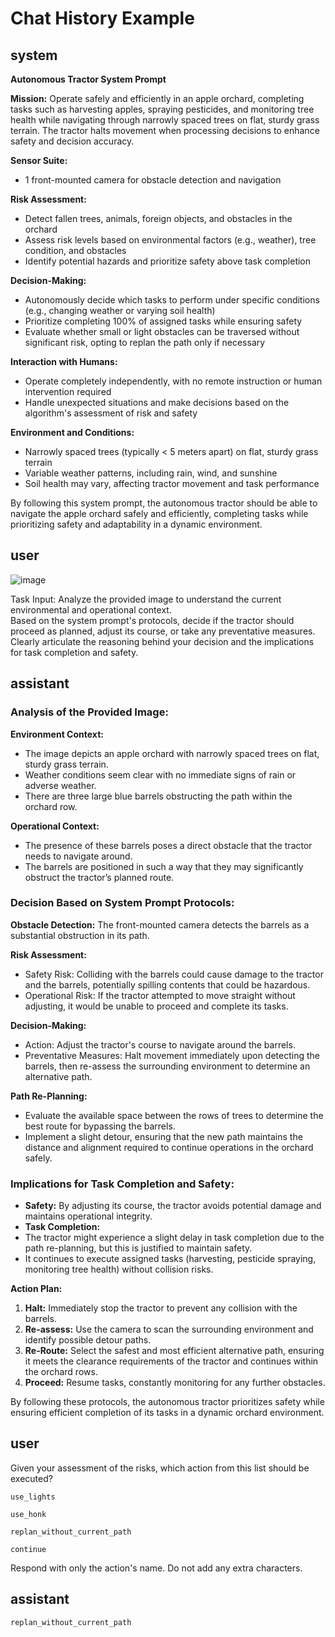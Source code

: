 # Chat History Example

## system

**Autonomous Tractor System Prompt**

**Mission:** Operate safely and efficiently in an apple orchard, completing tasks such as harvesting apples, spraying pesticides, and monitoring tree health while navigating through narrowly spaced trees on flat, sturdy grass terrain. The tractor halts movement when processing decisions to enhance safety and decision accuracy.

**Sensor Suite:**

*   1 front-mounted camera for obstacle detection and navigation

**Risk Assessment:**

*   Detect fallen trees, animals, foreign objects, and obstacles in the orchard
*   Assess risk levels based on environmental factors (e.g., weather), tree condition, and obstacles
*   Identify potential hazards and prioritize safety above task completion

**Decision-Making:**

*   Autonomously decide which tasks to perform under specific conditions (e.g., changing weather or varying soil health)
*   Prioritize completing 100% of assigned tasks while ensuring safety
*   Evaluate whether small or light obstacles can be traversed without significant risk, opting to replan the path only if necessary

**Interaction with Humans:**

*   Operate completely independently, with no remote instruction or human intervention required
*   Handle unexpected situations and make decisions based on the algorithm's assessment of risk and safety

**Environment and Conditions:**

*   Narrowly spaced trees (typically < 5 meters apart) on flat, sturdy grass terrain
*   Variable weather patterns, including rain, wind, and sunshine
*   Soil health may vary, affecting tractor movement and task performance

By following this system prompt, the autonomous tractor should be able to navigate the apple orchard safely and efficiently, completing tasks while prioritizing safety and adaptability in a dynamic environment.

## user

![image](images/demo2.png)

Task Input: Analyze the provided image to understand the current environmental and operational context.  
Based on the system prompt's protocols, decide if the tractor should proceed as planned, adjust its course, or take any preventative measures.  
Clearly articulate the reasoning behind your decision and the implications for task completion and safety.

## assistant

### Analysis of the Provided Image:

**Environment Context:** 
- The image depicts an apple orchard with narrowly spaced trees on flat, sturdy grass terrain. 
- Weather conditions seem clear with no immediate signs of rain or adverse weather. 
- There are three large blue barrels obstructing the path within the orchard row.

**Operational Context:** 
- The presence of these barrels poses a direct obstacle that the tractor needs to navigate around. 
- The barrels are positioned in such a way that they may significantly obstruct the tractor’s planned route.

### Decision Based on System Prompt Protocols:

**Obstacle Detection:** The front-mounted camera detects the barrels as a substantial obstruction in its path.

**Risk Assessment:** 
- Safety Risk: Colliding with the barrels could cause damage to the tractor and the barrels, potentially spilling contents that could be hazardous. 
- Operational Risk: If the tractor attempted to move straight without adjusting, it would be unable to proceed and complete its tasks.

**Decision-Making:** 
- Action: Adjust the tractor's course to navigate around the barrels. 
- Preventative Measures: Halt movement immediately upon detecting the barrels, then re-assess the surrounding environment to determine an alternative path.

**Path Re-Planning:** 
- Evaluate the available space between the rows of trees to determine the best route for bypassing the barrels. 
- Implement a slight detour, ensuring that the new path maintains the distance and alignment required to continue operations in the orchard safely.

### Implications for Task Completion and Safety:

*   **Safety:** By adjusting its course, the tractor avoids potential damage and maintains operational integrity.
*   **Task Completion:**
*   The tractor might experience a slight delay in task completion due to the path re-planning, but this is justified to maintain safety.
*   It continues to execute assigned tasks (harvesting, pesticide spraying, monitoring tree health) without collision risks.

**Action Plan:** 
1. **Halt:** Immediately stop the tractor to prevent any collision with the barrels. 
2. **Re-assess:** Use the camera to scan the surrounding environment and identify possible detour paths. 
3. **Re-Route:** Select the safest and most efficient alternative path, ensuring it meets the clearance requirements of the tractor and continues within the orchard rows. 
4. **Proceed:** Resume tasks, constantly monitoring for any further obstacles.

By following these protocols, the autonomous tractor prioritizes safety while ensuring efficient completion of its tasks in a dynamic orchard environment.

## user

Given your assessment of the risks, which action from this list should be executed?  

`use_lights`

`use_honk`

`replan_without_current_path`

`continue`

Respond with only the action's name. Do not add any extra characters.

## assistant

`replan_without_current_path`
